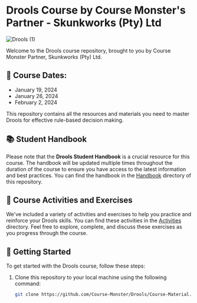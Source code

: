 # Drools Course by Course Monster's Partner - Skunkworks (Pty) Ltd

![Drools (1)](https://github.com/Course-Monster/Drools/assets/126121348/ec92e625-2817-4ca5-8088-3007bef9024f)

Welcome to the Drools course repository, brought to you by Course Monster Partner, Skunkworks (Pty) Ltd. 

## 📅 **Course Dates**:
- January 19, 2024
- January 26, 2024
- February 2, 2024


This repository contains all the resources and materials you need to master Drools for effective rule-based decision making.

## 📚 Student Handbook

Please note that the **Drools Student Handbook** is a crucial resource for this course. The handbook will be updated multiple times throughout the duration of the course to ensure you have access to the latest information and best practices. You can find the handbook in the [Handbook](https://github.com/Course-Monster/Drools/Course-Material/Handbook/) directory of this repository.

## 📝 Course Activities and Exercises

We've included a variety of activities and exercises to help you practice and reinforce your Drools skills. You can find these activities in the [Activities](https://github.com/Course-Monster/Drools/Course-Material/Activities/) directory. Feel free to explore, complete, and discuss these exercises as you progress through the course.

## 🚀 Getting Started

To get started with the Drools course, follow these steps:

1. Clone this repository to your local machine using the following command:

   ```bash
   git clone https://github.com/Course-Monster/Drools/Course-Material.git
